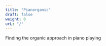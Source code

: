 ```yaml
---
title: "Pianorganic"
draft: false
weight: 0
urL: "/"
---
```


Finding the organic approach in piano playing